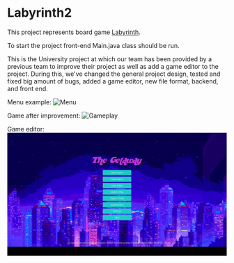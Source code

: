 # Labyrinth2
This project represents board game [Labyrinth](https://en.wikipedia.org/wiki/Labyrinth_(board_game)).

To start the project front-end Main.java class should be run. 

This is the University project at which our team has been provided by a previous team to improve their project as well as add a game editor to the project. 
During this, we've changed the general project design, tested and fixed big amount of bugs, added a game editor, new file format, backend, and front end.

Menu example:
![Menu](UI.gif)

Game after improvement:
![Gameplay](New%20Game.gif)

Game editor:
![Game editor](Game%20Editor.gif)

